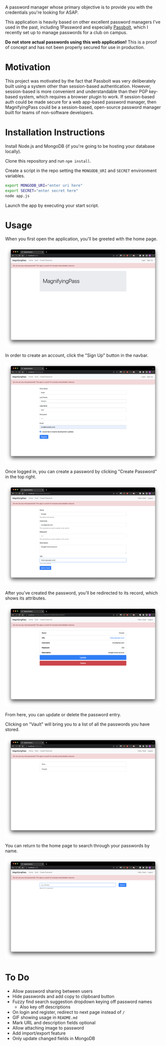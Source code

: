 A password manager whose primary objective is to provide you with the
credentials you're looking for ASAP.

This application is heavily based on other excellent password managers
I've used in the past, including 1Password and especially
[Passbolt](https://www.passbolt.com/), which I recently set up to manage
passwords for a club on campus.

**Do not store actual passwords using this web application!** This is a proof of
concept and has not been properly secured for use in production.

# Motivation

This project was motivated by the fact that Passbolt was very deliberately built
using a system other than session-based authentication. However, session-based is
more convenient and understandable than their PGP key-based system, which
requires a browser plugin to work. If session-based auth could be made secure
for a web app-based password manager, then MagnifyingPass
could be a session-based, open-source password manager built for teams of non-software
developers.

# Installation Instructions

Install Node.js and MongoDB (if you're going to be hosting your database locally).

Clone this repository and run `npm install`.

Create a script in the repo setting the `MONGODB_URI` and `SECRET` environment variables.

```bash
export MONGODB_URI="enter uri here"
export SECRET="enter secret here"
node app.js
```

Launch the app by executing your start script.

# Usage

When you first open the application, you'll be greeted with the home page.

![index logged out](/img/index_loggedout.png?raw=true)

In order to create an account, click the "Sign Up" button in the navbar.

![signup sheet filled out](/img/signup_filledout.png?raw=true)

Once logged in, you can create a password by clicking "Create Password" in the top right.

![new password filled out](/img/create_password_filledout.png?raw=true)

After you've created the password, you'll be redirected to its record, which shows its attributes.

![new password record](/img/password_record.png?raw=true)

From here, you can update or delete the password entry.

Clicking on "Vault" will bring you to a list of all the passwords you have stored.

![vault](/img/vault.png?raw=true)

You can return to the home page to search through your passwords by name.

![search page](/img/search.png?raw=true)

# To Do

- Allow password sharing between users
- Hide passwords and add copy to clipboard button
- Fuzzy find search suggestion dropdown keying off password names
  - Also key off descriptions
- On login and register, redirect to next page instead of `/`
- GIF showing usage in `README.md`
- Mark URL and description fields optional
- Allow attaching image to password
- Add import/export feature
- Only update changed fields in MongoDB
